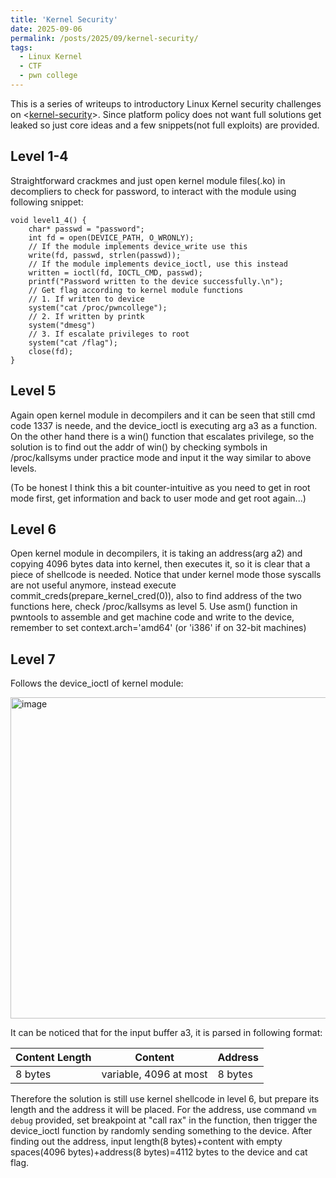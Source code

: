 ```yaml
---
title: 'Kernel Security'
date: 2025-09-06
permalink: /posts/2025/09/kernel-security/
tags:
  - Linux Kernel
  - CTF
  - pwn college
---
```


This is a series of writeups to introductory Linux Kernel security challenges on <[kernel-security](https://pwn.college/system-security/kernel-security/)>. Since platform policy does not want full solutions get leaked so just core ideas and a few snippets(not full exploits) are provided.

## Level 1-4

Straightforward crackmes and just open kernel module files(.ko) in decompliers to check for password, to interact with the module using following snippet:

```
void level1_4() {
    char* passwd = "password";
    int fd = open(DEVICE_PATH, O_WRONLY);
    // If the module implements device_write use this
    write(fd, passwd, strlen(passwd));
    // If the module implements device_ioctl, use this instead
    written = ioctl(fd, IOCTL_CMD, passwd);
    printf("Password written to the device successfully.\n");
    // Get flag according to kernel module functions
    // 1. If written to device
    system("cat /proc/pwncollege");
    // 2. If written by printk
    system("dmesg")
    // 3. If escalate privileges to root
    system("cat /flag");
    close(fd);
}
```
## Level 5

Again open kernel module in decompilers and it can be seen that still cmd code 1337 is neede, and the device_ioctl is executing arg a3 as a function. On the other hand there is a win() function that escalates privilege, so the solution is to find out the addr of win() by checking symbols in /proc/kallsyms under practice mode and input it the way similar to above levels.

(To be honest I think this a bit counter-intuitive as you need to get in root mode first, get information and back to user mode and get root again...)

## Level 6

Open kernel module in decompilers, it is taking an address(arg a2) and copying 4096 bytes data into kernel, then executes it, so it is clear that a piece of shellcode is needed. Notice that under kernel mode those syscalls are not useful anymore, instead execute commit_creds(prepare_kernel_cred(0)), also to find address of the two functions here, check /proc/kallsyms as level 5. Use asm() function in pwntools to assemble and get machine code and write to the device, remember to set context.arch='amd64' (or 'i386' if on 32-bit machines)

## Level 7

Follows the device_ioctl of kernel module:


<img width="543" height="514" alt="image" src="https://github.com/user-attachments/assets/e8fa988a-5cdb-42c0-8007-367daac4a72a" />

It can be noticed that for the input buffer a3, it is parsed in following format:

| Content Length | Content | Address |
|---|---|---|
| 8 bytes | variable, 4096 at most | 8 bytes |

Therefore the solution is still use kernel shellcode in level 6, but prepare its length and the address it will be placed. For the address, use command ```vm debug``` provided, set breakpoint at "call rax" in the function, then trigger the device_ioctl function by randomly sending something to the device. After finding out the address, input length(8 bytes)+content with empty spaces(4096 bytes)+address(8 bytes)=4112 bytes to the device and cat flag.
